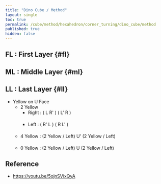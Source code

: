 ```yaml
---
title: "Dino Cube / Method"
layout: single
toc: true
permalink: /cube/method/hexahedron/corner_turning/dino_cube/method
published: true
hidden: false
---
```


<head>
  <base target="_blank">
  <style>
    .twisty-wrapper {
      margin        : 20px 0px;
    }
    twisty-player {
      visualization : "3D"
      background    : "checkered-transparent";
      hint-facelets : "floating";
      width         : 300px;
      height        : 200px;
    }
  </style>
  <script
    src   = "https://cdn.cubing.net/js/cubing/twisty"
    type  = "module"
    defer
  ></script>
</head>



## FL : First Layer {#fl}



## ML : Middle Layer {#ml}



## LL : Last Layer {#ll}

- Yellow on U Face
  - 2 Yellow
    - Right : ( L R' ) ( L' R )
      <div class="twisty-wrapper">
        <twisty-player
          experimental-puzzle-description = "c v 0.577350269189626"
          camera-latitude                 = 45
          camera-longitude                = 30
          experimental-stickering         = "full"
          alg                             = "UFL UFR' UFL' UFR"
          experimental-setup-alg          = "Fv2"
          experimental-setup-anchor       = "end"
        ></twisty-player>
      </div>
    - Left : ( R' L ) ( R L' )
      <div class="twisty-wrapper">
        <twisty-player
          experimental-puzzle-description = "c v 0.577350269189626"
          camera-latitude                 = 45
          camera-longitude                = 30
          experimental-stickering         = "full"
          alg                             = "UFR' UFL UFR UFL'"
          experimental-setup-alg          = "Fv2"
          experimental-setup-anchor       = "end"
        ></twisty-player>
      </div>
  - 4 Yellow : (2 Yellow / Left) U' (2 Yellow / Left)
    <div class="twisty-wrapper">
      <twisty-player
        experimental-puzzle-description = "c v 0.577350269189626"
        camera-latitude                 = 45
        camera-longitude                = 30
        experimental-stickering         = "full"
        alg                             = "UFR' UFL UFR UFL' Uv' UFR' UFL UFR UFL'"
        experimental-setup-alg          = "Fv2"
        experimental-setup-anchor       = "end"
      ></twisty-player>
    </div>
  - 0 Yellow : (2 Yellow / Left) U (2 Yellow / Left)
    <div class="twisty-wrapper">
      <twisty-player
        experimental-puzzle-description = "c v 0.577350269189626"
        camera-latitude                 = 45
        camera-longitude                = 30
        experimental-stickering         = "full"
        alg                             = "UFR' UFL UFR UFL' Uv UFR' UFL UFR UFL'"
        experimental-setup-alg          = "Fv2"
        experimental-setup-anchor       = "end"
      ></twisty-player>
    </div>



## Reference

- <https://youtu.be/5ojnSVixQyA>
